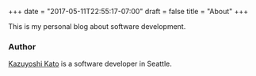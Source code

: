 +++
date = "2017-05-11T22:55:17-07:00"
draft = false
title = "About"
+++

This is my personal blog about software development.

### Author

[Kazuyoshi Kato](https://8-p.info/me/) is a software developer in Seattle.
